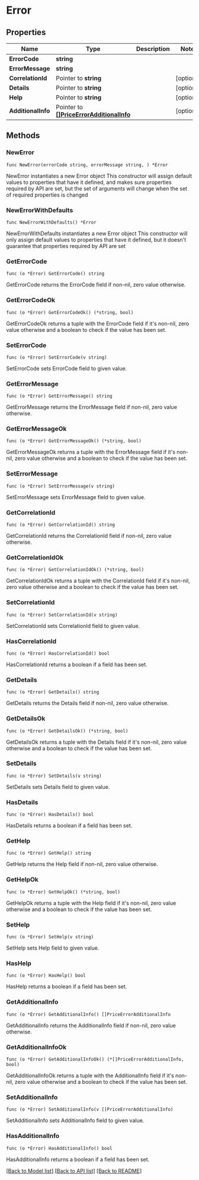 # Error

## Properties

Name | Type | Description | Notes
------------ | ------------- | ------------- | -------------
**ErrorCode** | **string** |  | 
**ErrorMessage** | **string** |  | 
**CorrelationId** | Pointer to **string** |  | [optional] 
**Details** | Pointer to **string** |  | [optional] 
**Help** | Pointer to **string** |  | [optional] 
**AdditionalInfo** | Pointer to [**[]PriceErrorAdditionalInfo**](PriceErrorAdditionalInfo.md) |  | [optional] 

## Methods

### NewError

`func NewError(errorCode string, errorMessage string, ) *Error`

NewError instantiates a new Error object
This constructor will assign default values to properties that have it defined,
and makes sure properties required by API are set, but the set of arguments
will change when the set of required properties is changed

### NewErrorWithDefaults

`func NewErrorWithDefaults() *Error`

NewErrorWithDefaults instantiates a new Error object
This constructor will only assign default values to properties that have it defined,
but it doesn't guarantee that properties required by API are set

### GetErrorCode

`func (o *Error) GetErrorCode() string`

GetErrorCode returns the ErrorCode field if non-nil, zero value otherwise.

### GetErrorCodeOk

`func (o *Error) GetErrorCodeOk() (*string, bool)`

GetErrorCodeOk returns a tuple with the ErrorCode field if it's non-nil, zero value otherwise
and a boolean to check if the value has been set.

### SetErrorCode

`func (o *Error) SetErrorCode(v string)`

SetErrorCode sets ErrorCode field to given value.


### GetErrorMessage

`func (o *Error) GetErrorMessage() string`

GetErrorMessage returns the ErrorMessage field if non-nil, zero value otherwise.

### GetErrorMessageOk

`func (o *Error) GetErrorMessageOk() (*string, bool)`

GetErrorMessageOk returns a tuple with the ErrorMessage field if it's non-nil, zero value otherwise
and a boolean to check if the value has been set.

### SetErrorMessage

`func (o *Error) SetErrorMessage(v string)`

SetErrorMessage sets ErrorMessage field to given value.


### GetCorrelationId

`func (o *Error) GetCorrelationId() string`

GetCorrelationId returns the CorrelationId field if non-nil, zero value otherwise.

### GetCorrelationIdOk

`func (o *Error) GetCorrelationIdOk() (*string, bool)`

GetCorrelationIdOk returns a tuple with the CorrelationId field if it's non-nil, zero value otherwise
and a boolean to check if the value has been set.

### SetCorrelationId

`func (o *Error) SetCorrelationId(v string)`

SetCorrelationId sets CorrelationId field to given value.

### HasCorrelationId

`func (o *Error) HasCorrelationId() bool`

HasCorrelationId returns a boolean if a field has been set.

### GetDetails

`func (o *Error) GetDetails() string`

GetDetails returns the Details field if non-nil, zero value otherwise.

### GetDetailsOk

`func (o *Error) GetDetailsOk() (*string, bool)`

GetDetailsOk returns a tuple with the Details field if it's non-nil, zero value otherwise
and a boolean to check if the value has been set.

### SetDetails

`func (o *Error) SetDetails(v string)`

SetDetails sets Details field to given value.

### HasDetails

`func (o *Error) HasDetails() bool`

HasDetails returns a boolean if a field has been set.

### GetHelp

`func (o *Error) GetHelp() string`

GetHelp returns the Help field if non-nil, zero value otherwise.

### GetHelpOk

`func (o *Error) GetHelpOk() (*string, bool)`

GetHelpOk returns a tuple with the Help field if it's non-nil, zero value otherwise
and a boolean to check if the value has been set.

### SetHelp

`func (o *Error) SetHelp(v string)`

SetHelp sets Help field to given value.

### HasHelp

`func (o *Error) HasHelp() bool`

HasHelp returns a boolean if a field has been set.

### GetAdditionalInfo

`func (o *Error) GetAdditionalInfo() []PriceErrorAdditionalInfo`

GetAdditionalInfo returns the AdditionalInfo field if non-nil, zero value otherwise.

### GetAdditionalInfoOk

`func (o *Error) GetAdditionalInfoOk() (*[]PriceErrorAdditionalInfo, bool)`

GetAdditionalInfoOk returns a tuple with the AdditionalInfo field if it's non-nil, zero value otherwise
and a boolean to check if the value has been set.

### SetAdditionalInfo

`func (o *Error) SetAdditionalInfo(v []PriceErrorAdditionalInfo)`

SetAdditionalInfo sets AdditionalInfo field to given value.

### HasAdditionalInfo

`func (o *Error) HasAdditionalInfo() bool`

HasAdditionalInfo returns a boolean if a field has been set.


[[Back to Model list]](../README.md#documentation-for-models) [[Back to API list]](../README.md#documentation-for-api-endpoints) [[Back to README]](../README.md)


